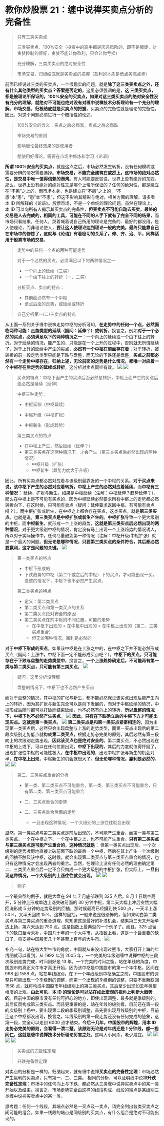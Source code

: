 # 教你炒股票 21：缠中说禅买卖点分析的完备性

> 只有三类买卖点
>
> 三类买卖点，100%安全（投资中的高手都是厌恶风险的，即不是赌徒，对贪婪控制的很好，贪婪不能让你盈利，只会让你亏损）
>
> 充分理解，三类买卖点的绝对安全性
>
> 市场交易，归根结底就是买卖点的把握（盈利的本质是低点买高点卖）

前面已经说过三类的买卖点，一个很现实的问题，就是**除了这三类买卖点之外，还有什么其他类型的买卖点？答案是否定的**。这里必须强调的是，**这 三类买卖点，都是被理论所保证的，100%安全的买卖点，如果对这三类买卖点的绝对安全性没有充分的理解，就绝对不可能也绝对没有对缠中说禅技术分析理论有一个充分的理解**。**市场交易，归根结底就是买卖点的把握**，买卖点的完备性就是理论的完备性，因此，对这个问题必须进行一个概括性的论述。

> 100%安全的含义：买点之后必然涨，卖点之后必然跌
>
> 市场交易的原则
>
> 影响缠论最终效果的是使用者
>
> 想使用好缠论，需要在市场中修炼和学习《论语》

**所谓 100%安全的买卖点**，就是这点之后，市场必然发生转折，没有任何模糊或需要分辨的情况需要选择。**市场交易，不能完全建筑在或然上，这市场的绝对必然性，是交易中唯一值得信赖的港湾**。有人可能要反驳说，世界上没有绝对的东西。那么，世界上没有绝对的绝对性又是哪个上帝所保证的？任何的绝对性，都是建立在“不患”之上的，而市场本身，也是建立在“不患”之上的，“不患”本“患”，“患”本“不患”，但这不影响其精彩与绝对。相关方面的理解，请多看本 ID 所解释的《论语》。股票市场，不是一个单纯的理论问题。虽然在理论上，本 ID 可以向所有人揭示其买卖点的完备性，**但买卖点不可能自动去买卖，最终的交易是人去完成的，相同的工具，可能在不同的人手下就有了完全不同的结果**，而市场只看结果，任何人，哭着喊着说自己所用的理论是完备的、最好的都没用，是人使理论，而非理论使人，**要让这人使理论达到理论一般的完美，最终只能靠自己在市场中的修炼了，这就与《论语》有着密切的关系了。修、齐、治、平，同样适用于股票市场的交易**。

> 走势中的任何一个点的两种可能走势
>
> 对于一个必然的买点，必须满足以下的两种情况之一
>
> - 一个向上的延续（三买）
> - 一个由下往上的转折（一、二买）
>
> 分析买点、卖点的特点：
>
> - 其前面必然有一个中枢
> - 该点后面的走势，或延续或转折
>
> 自己分析第一/二/三卖点的特点

从上面一系列关于缠中说禅走势中枢的分析可知，**在走势中的任何一个点，必然面临两种可能：走势类型的延续（疑问：延伸？）或转折**。换言之，例如**对于一个必然的买点，必须满足以下的两种情况之一**：一个向上的延续或一个由下往上的转折。对于延续的情况，能产生的，只能是在一个上升的过程中，否则就无所谓延续了，对于上升的延续中产生的买点，**必然有一个中枢在前面存在着**；对于转折，被转折的前一段走势类型只能是下跌与盘整，而无论的下跌还是盘整，**买点之前都必然有一个走势中枢存在**。**归纳上述，无论前面的走势是什么情况，都唯一对应着一个中枢存在后走势的延续或转折**，这分析对卖点同样有效。
![](./1.png)
![](./2.png)

> 买点的特点：中枢下面产生的买点后面必然是转折，中枢上面产生的买点后面必然是延续（延伸）
>
> 中枢三种走势：
>
> - 中枢延伸（中枢延续）
>
> - 中枢升级（中枢扩张）
> - 中枢新生（形成趋势）
>
> 第三类买点的特点
>
> - 在中枢上产生，然后延续（延伸？）
> - 第三类买点在这两种情况下，才会产生（第三类买点后必然出现的两种情况）
>   - 中枢升级（扩张）
>   - 中枢新生（趋势力度大于升级）

因此，所有买卖点都必然对应着与该级别最靠近的一个中枢的关系。**对于买点来说，该中枢下产生的必然对应着转折，中枢上产生的必然对应着延续**。而**中枢有三种情况：** 延续、扩张与新生。如果是中枢延续（注解：中枢延伸？趋势延伸？），那么在中枢上是不可能有买点的，因为中枢延续必然要求所有中枢上的走势都必然转折向下，在这时候，只可能有卖点（疑问：延伸要求返回中枢，有可能有卖点吗？）。而中枢扩张或新生，在中枢之上都会存在买点，这类买点，就是**第三类买点**。也就是说，**第三类买点是中枢扩张或新生产生的**。**中枢扩张**导致一个更大级别的中枢，而**中枢新生**，就形成一个上涨的趋势，**这就是第三类买点后必然出现的两种情况**。对于更大级别中枢的情况，肯定没有马上出现一个上涨趋势的情况诱人，所以对于实际操作中，任何尽量避免第一种情况（注解：中枢升级/中枢扩张）就是一个最大的问题。**但无论是哪种情况，只要第三类买点的条件符合，其后都必然要赢利，这才是问题的关键。**
![](./3.png)

> 第一类买点的特点
>
> - 中枢下形成的
> - 下跌趋势的中枢（第二个或之后的中枢）下的买点，才可能出现一买。盘整的情况下，中枢下也不必然产生买点。
>
> 第二类买点的特点
>
> - 定义：第二类买点
> - 第二类买点和第一类买点的关系
> - 第二类买点绝对安全的原因
> - 第二类买点在前中枢的不同位置，可能的走势
>   - 在中枢下出现的 < 在中枢中出现的 < 在中枢上出现的（第二、三类买点重合）
>   - 但无论哪种情况，赢利是必然的

对于**中枢下形成的买点**，如果该中枢是在上涨之中的，在中枢之下并不能必然形成买点（疑问：上涨中，中枢下面一定不能形成买点吧？），**中枢下的买点，只可能存在于下跌与盘整的走势类型中**。换言之，**一个上涨趋势确定后，不可能再有第一类与第二类买点，只可能有第三类买点**。
![](./4.png)

> 疑问：这里分析没理解
>
> 盘整的情况下，中枢下也不必然产生买点

而对于盘整的情况，其中枢的扩张与新生，都不能必然保证该买点出现后能产生向上的转折，因为其扩张与新生完全可以是向下发展的，而对于中枢延续的情况，中枢形成后随时都可以打破而结束延续，也不必然有向上的转折，**所以盘整的情况下，中枢下也不必然产生买点**。
![](./5.png)
**因此，只有在下跌确立后的中枢下方才可能出现买点。这就是第一类买点。**
![](./6.png)
**第二类买点是和第一类买点紧密相连的**，因为出现第一类买点后，必然只会出现盘整与上涨的走势类型，而第一买点出现后的第二段次级别走势低点就构成**第二类买点**，根据走势必完美的原则，其后必然有第三段向上的次级别走势出现，**因此该买点也是绝对安全的**。第二类买点，不必然出现在中枢的上或下，可以在任何位置出现，**中枢下出现的**，其后的力度就值得怀疑了，出现扩张性中枢的可能性极大，**在中枢中出现的**，出现中枢扩张与新生的机会对半，**在中枢上出现**，中枢新生的机会就很大了。**但无论哪种情况，赢利是必然的**。
![](./7.png)
![](./8.png)

> 第二、三类买点重合的分析
>
> - 第一类、第二类买点不可能重合，第一类、第三类买点不可能重合，只有第二类、第三类买点可能重合
>
> - 二、三买点重合的走势
> - 二、三买点重合后面的走势
>   - 一旦出现这种情况，一个大级别的上涨往往就会出现

显然，第一类买点与第二类买点是前后出现的，不可能产生重合，而第一类与第三类买点，一个在中枢之下、一个在中枢之上，也不可能产生重合。**只有第二类买点与第三类买点是可能产生重合的，这种情况就是：** 但第一类买点出现后，一个次级别的走势凌厉地直接上破前面下跌的最后一个中枢，然后在其上产生一个次级别的回抽不触及该中枢，这时候，就会出现第二类买点与第三类买点重合的情况，也只有这种情况才会出现两者的重合。当然，在理论上没有任何必然的理由确定第二、三类买点重合后一定不会只构成一个更大级别的中枢扩张，但实际上，**一旦出现这种情况，一个大级别的上涨往往就会出现。**
![](./9.png)
![](./10.png)

> 例子

一个最典型的例子，就是大盘在 94 年 7 月底部跌到 325 点后，8 月 1 日跳空高开，5 分钟上形成单边上涨突破前面的 30 分钟中枢，第二天大幅上冲后突然大幅回洗形成 5 分钟的走势级别的回抽，那时候最高已经摸到快 500 点，一天半上涨 50%，又半天回跌 15%，这样的回抽，一般来说是很恐怖的，但如果明白第二类买点与第三类买点的重合道理，就知道这是最好的补进机会，结果第三天又开始单边上扬，第六天达到 750 点。这是指数上最典型的一个例子了。而且，325 点留下的缺口至今未补，中国几十年的一个大牛市，从指数上看，这是一个最重要的缺口了，将支持中国股市几十年甚至上百年的大牛市。
![](./11.png)

补充一句，站在特大型牛市的角度，中国就从来没出现过熊市，大家打开上海的年线图就可以看到，从 1992 年到 2005 年，一个完美的年级别缠中说禅中枢的三段次级别走势完成，时间刚好是 13 年，一个完美的时间之窗。站在年线的角度，中国股市的真正大牛市才真正开始，因为该中枢是中国股市的第一个年中枢，区间在 998 到 1558 点。站在年线级别，在下一个年线级别中枢确立之前，中国股市的调整只可能出现一个季级别的调整，而第一个出现的季级别的调整，只要不重新跌回 1558 点，就将构成中国股市年线级别上的第三类买点，其后至少出现如去年类型幅度的上涨。**由此可见，本 ID 的理论是可以站在如此宏观的视角上判断大趋势的**。目前中国的股市没有任何可担心的地方，即使出现调整，最多就是季级别的，其后反而构成第三类买点。而且更重要的是，站在年线的级别看，目前还在第一段的次级别上扬中，要出现第二段的季级别调整，首先要出现月线级别的中枢，目前连这个中枢都没出现，换言之，年线级别的第一段走势还没有任何完成的迹象，这第一段，完全可以走到 6000 点才结束。**今后十几年，中国股市的辉煌，用本 ID 走势必完美的原则，会看得一清二楚。该原则无论是对年线还是 1 分钟线，都一视同仁，这就是缠中说禅技术分析理论厉害之处**，这叫大小同杀，老少咸宜。
![](./15.png)
![](./12.png)
![](./13.png)
![](./14.png)

> 买卖点的完备性定理
>
> 升跌完备性定理

对卖点的分析是一样的，归纳起来，就有缠中说禅**买卖点的完备性定理**：市场必然产生赢利的买卖点，只有第一、二、三类。
相同的分析，可以证明缠中说禅**升跌完备性定理**：市场中的任何向上与下跌，都必然从三类缠中说禅买卖点中的某一类开始以及结束。换言之，市场走势完全由这样的线段构成，线段的端点是某级别三类缠中说禅买卖点中的某一类。

思考题：任何一个线段，其端点必然是一买点及一卖点，请完全列出各类买卖点之间可能的组合。如果一线段的端点是同级别的买卖点，有什么组合是绝对不可能出现的。
